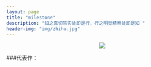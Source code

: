 ```yaml
---
layout: page
title: "milestone"
description: "知之真切笃实处即是行，行之明觉精察处即是知 "
header-img: "img/zhihu.jpg"
---
```



<center>
    <p><img src="http://7xlfkx.com1.z0.glb.clouddn.com/white2.jpg" align="center"></p>
</center>


###代表作：
